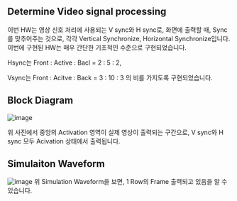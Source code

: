 ## Determine Video signal processing
이번 HW는 영상 신호 처리에 사용되는 V sync와 H sync로, 
화면에 출력할 때, Sync를 맞추어주는 것으로,
각각 Vertical Synchronize, Horizontal Synchronize입니다.
이번에 구현된 HW는 매우 간단한 기초적인 수준으로 구현되었습니다.

Hsync는 Front : Active : Bacl = 2 : 5 : 2,

Vsync는 Front : Acitve : Back = 3 : 10 : 3 의 비를 가지도록 구현되었습니다.

## Block Diagram
![image](https://github.com/user-attachments/assets/f47aa167-d2bb-4b8b-bc3c-c4d5c750f2b8)

위 사진에서 중앙의 Activation 영역이 실제 영상이 출력되는 구간으로, 
V sync와 H sync 모두 Acivation 상태에서 출력됩니다.

## Simulaiton Waveform
![image](https://github.com/user-attachments/assets/5f526660-64b8-4730-88e0-677c78ea92dc)
위 Simulation Waveform을 보면, 1 Row의 Frame 출력되고 있음을 알 수 있습니다.
